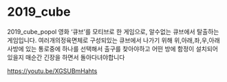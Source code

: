 # 2019_cube
2019_cube_popol
영화 ‘큐브’를 모티브로 한 게임으로, 알수없는 큐브에서 탈출하는 게임입니다. 여러개의정육면체로 구성되있는 큐브에서 나가기 위해 위,아래,좌,우,아래 사방에 있는 통로중에 하나를 선택해서 출구를 찾아야하고 어떤 방에 함정이 설치되어 있을지 매순간 긴장을 하면서 돌아다녀야합니다

https://youtu.be/XGSUBmHahts
